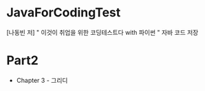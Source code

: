 # JavaForCodingTest
[나동빈 저] " 이것이 취업을 위한 코딩테스트다 with 파이썬 "  자바 코드 저장  

# Part2  
* Chapter 3 - 그리디  

